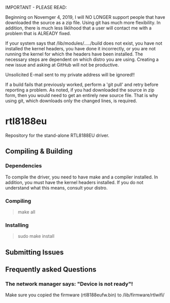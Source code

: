 IMPORTANT - PLEASE READ:

Beginning on Novemger 4, 2019, I will NO LONGER support people that have downloaded the source
as a zip file. Using git has much more flexibility. In addition, there is much less liklihood
that a user will contact me with a problem that is ALREADY fixed.

If your system says that /lib/modules/...../build does not exist, you have not
installed the kernel headers, you have done it incorrectly, or you are not running
the kernel for which the headers have been installed. The necessary steps are
dependent on which distro you are using. Creating a new issue and asking at
GitHub will not be productive.

Unsolicited E-mail sent to my private address will be ignored!!

If a build fails that previously worked, perform a 'git pull' and retry before
reporting a problem. As noted, if you had downloaded the source in zip form, then you would
need to get an entirely new source file. That is why using git, which downloads only the changed
lines, is required.

rtl8188eu
=========

Repository for the stand-alone RTL8188EU driver.

Compiling & Building
---------
### Dependencies
To compile the driver, you need to have make and a compiler installed. In addition,
you must have the kernel headers installed. If you do not understand what this means,
consult your distro.
### Compiling

> make all

### Installing

> sudo make install

Submitting Issues
---------

Frequently asked Questions
---------

### The network manager says: "Device is not ready"!
Make sure you copied the firmware (rtl8188eufw.bin) to /lib/firmware/rtlwifi/

